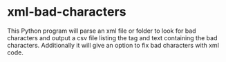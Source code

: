 # xml-bad-characters
This Python program will parse an xml file or folder to look for bad characters and output a csv file listing the tag and text containing the bad characters. Additionally it will give an option to fix bad characters with xml code.
